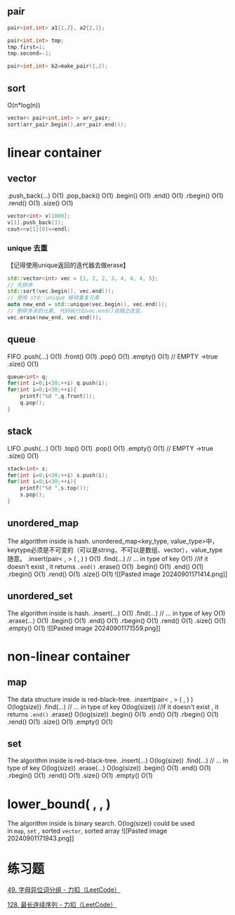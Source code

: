 ## pair
```cpp
pair<int,int> a1{1,2}, a2{2,1};

pair<int,int> tmp;
tmp.first=1;
tmp.second=-1;

pair<int,int> b2=make_pair(1,2);
```

## sort
O(n\*log(n))
```cpp
vector< pair<int,int> > arr_pair;
sort(arr_pair.begin(),arr_pair.end());
```

# linear container
## vector
.push_back(...) O(1)
.pop_back() O(1)
.begin() O(1)
.end() O(1)
.rbegin() O(1)
.rend() O(1)
.size() O(1)
```cpp
vector<int> v[1000]; 
v[1].push_back(1);
cout<<v[1][0]<<endl;
```
### unique 去重
【记得使用unique返回的迭代器去做erase】
```cpp
std::vector<int> vec = {1, 2, 2, 3, 4, 4, 4, 5}; 
// 先排序 
std::sort(vec.begin(), vec.end()); 
// 使用 std::unique 移除重复元素 
auto new_end = std::unique(vec.begin(), vec.end()); 
// 删除多余的元素, 代码执行后vec.end()会随之改变。
vec.erase(new_end, vec.end());
```

## queue
FIFO
.push(...) O(1)
.front() O(1)
.pop() O(1)
.empty() O(1) // EMPTY ->true
.size() O(1)
```cpp
queue<int> q;
for(int i=0;i<30;++i) q.push(i);
for(int i=0;i<30;++i){
    printf("%d ",q.front());
    q.pop();
}
```

## stack
LIFO
.push(...) O(1)
.top() O(1)
.pop() O(1)
.empty() O(1) // EMPTY ->true
.size() O(1)
```cpp
stack<int> s;
for(int i=0;i<30;++i) s.push(i);
for(int i=0;i<30;++i){
    printf("%d ",s.top());
    s.pop();
}
```

## unordered_map
The algorithm inside is hash.
unordered_map<key_type, value_type>中，keytype必须是不可变的（可以是string，不可以是数组、vector），value_type随意。
.insert(pair< , > ( , ) ) O(1)
.find(...) // ... in type of key O(1) //if it doesn't exist , it returns `.end()`
.erase() O(1)
.begin() O(1)
.end() O(1)
.rbegin() O(1)
.rend() O(1)
.size() O(1)
![[Pasted image 20240901171414.png]]

## unordered_set
The algorithm inside is hash.
.insert(...) O(1)
.find(...) // ... in type of key O(1)
.erase(...) O(1)
.begin() O(1)
.end() O(1)
.rbegin() O(1)
.rend() O(1)
.size() O(1)
.empty() O(1)
![[Pasted image 20240901171559.png]]
# non-linear container
## map
The data structure inside is red-black-tree.
.insert(pair< , > ( , ) ) O(log(size))
.find(...) // ... in type of key O(log(size)) //if it doesn't exist , it returns `.end()`
.erase() O(log(size))
.begin() O(1)
.end() O(1)
.rbegin() O(1)
.rend() O(1)
.size() O(1)
.empty() O(1)

## set
The algorithm inside is red-black-tree.
.insert(...) O(log(size))
.find(...) // ... in type of key O(log(size))
.erase(...) O(log(size))
.begin() O(1)
.end() O(1)
.rbegin() O(1)
.rend() O(1)
.size() O(1)
.empty() O(1)

# lower_bound( , , )
The algorithm inside is binary search.
O(log(size))
could be used in `map`, `set` , sorted `vector`, sorted array
![[Pasted image 20240901171943.png]]

# 练习题 
[49. 字母异位词分组 - 力扣（LeetCode）](https://leetcode.cn/problems/group-anagrams/description/)

[128. 最长连续序列 - 力扣（LeetCode）](https://leetcode.cn/problems/longest-consecutive-sequence/description/?envType=study-plan-v2&envId=top-100-liked)